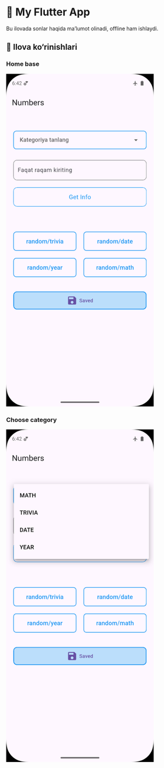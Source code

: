 # 📱 My Flutter App

Bu ilovada sonlar haqida ma’lumot olinadi, offline ham ishlaydi.

## 📸 Ilova ko‘rinishlari

### Home base
<img src="images/based_home.png" width="400"/>

### Choose category
<img src="images/chose_category.png" width="400"/>

